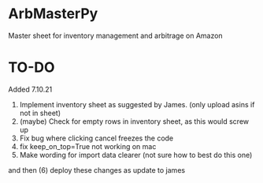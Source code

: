 # ArbMasterPy

Master sheet for inventory management and arbitrage on Amazon


# TO-DO

Added 7.10.21
1. Implement inventory sheet as suggested by James. (only upload asins if not in sheet)
2. (maybe) Check for empty rows in inventory sheet, as this would screw up 
3. Fix bug where clicking cancel freezes the code
4. fix keep_on_top=True not working on mac
5. Make wording for import data clearer (not sure how to best do this one)

and then (6) deploy these changes as update to james
